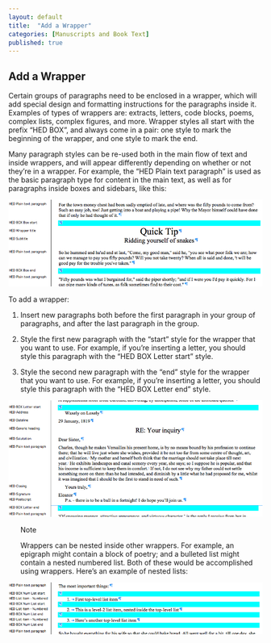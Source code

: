 ```yaml
---
layout: default
title:  "Add a Wrapper"
categories: [Manuscripts and Book Text]
published: true
---
```


<section data-type="chapter" class="hsecchapter" data-hederis-type="hsecchapter" id="pcNuIk17V"><h1 data-hederis-type="hblkchaptitle" class="hblkchaptitle" id="pzFS8NjrK">Add a Wrapper</h1>
    <p class="hblkp" data-hederis-type="hblkp" id="pT2FL1IPK">Certain groups of paragraphs need to be enclosed in a wrapper, which will add special design and formatting instructions for the paragraphs inside it. Examples of types of wrappers are: extracts, letters, code blocks, poems, complex lists, complex figures, and more. Wrapper styles all start with the prefix &#8220;HED BOX&#8221;, and always come in a pair: one style to mark the beginning of the wrapper, and one style to mark the end.</p>
    <p class="hblkp" data-hederis-type="hblkp" id="pYYSMfWPt">Many paragraph styles can be re-used both in the main flow of text and inside wrappers, and will appear differently depending on whether or not they&#8217;re in a wrapper. For example, the &#8220;HED Plain text paragraph&#8221; is used as the basic paragraph type for content in the main text, as well as for paragraphs inside boxes and sidebars, like this:</p>
    <img data-hederis-type="hblkimg" class="hblkimg" id="pDP8ZaxGy" src="/images/wrapper1.png"/>
    <p class="hblkp" data-hederis-type="hblkp" id="pHBdqpQYl">To add a wrapper:</p>
    <ol class="hwprnum-liststart" data-hederis-type="hwprnum-liststart" id="p7svQ5cJH"><li class="hblkoli" data-hederis-type="hblkoli" id="liYH0sRMiI"><p class="hblkoli" data-hederis-type="hblkoli" id="pAwY2VHac">Insert new paragraphs both before the first paragraph in your group of paragraphs, and after the last paragraph in the group.</p></li>
    <li class="hblkoli" data-hederis-type="hblkoli" id="liA0Tmj48A"><p class="hblkoli" data-hederis-type="hblkoli" id="p6C0v3gpD">Style the first new paragraph with the &#8220;start&#8221; style for the wrapper that you want to use. For example, if you&#8217;re inserting a letter, you should style this paragraph with the &#8220;HED BOX Letter start&#8221; style.</p></li>
    <li class="hblkoli" data-hederis-type="hblkoli" id="liGztthPMF"><p class="hblkoli" data-hederis-type="hblkoli" id="p9KbQPviC">Style the second new paragraph with the &#8220;end&#8221; style for the wrapper that you want to use. For example, if you&#8217;re inserting a letter, you should style this paragraph with the &#8220;HED BOX Letter end&#8221; style.</p></li>
    </ol>
    <img data-hederis-type="hblkimg" class="hblkimg" id="plzVVtUAw" src="/images/letter1.png"/>
    <ol class="hwprnum-liststart" data-hederis-type="hwprnum-liststart" id="pv0kFETEO"><p class="hblktype" data-hederis-type="hblktype" id="pBpXPpm5I">Note</p>
    <p class="hblkp" data-hederis-type="hblkp" id="phu4RPt3l">Wrappers can be nested inside other wrappers. For example, an epigraph might contain a block of poetry; and a bulleted list might contain a nested numbered list. Both of these would be accomplished using wrappers. Here&#8217;s an example of nested lists:</p>
    </ol>
    <img data-hederis-type="hblkimg" class="hblkimg" id="p67B8Iv52" src="/images/list1.png"/>
    </section>
    